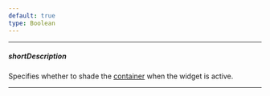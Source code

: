 ```yaml
---
default: true
type: Boolean
---
```

---
##### shortDescription
Specifies whether to shade the [container](/api-reference/10%20UI%20Widgets/dxPopup/1%20Configuration/container.md '{basewidgetpath}/Configuration/#container') when the widget is active.

---
